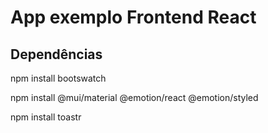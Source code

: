 # App exemplo Frontend React

## Dependências

npm install bootswatch

npm install @mui/material @emotion/react @emotion/styled

npm install toastr
